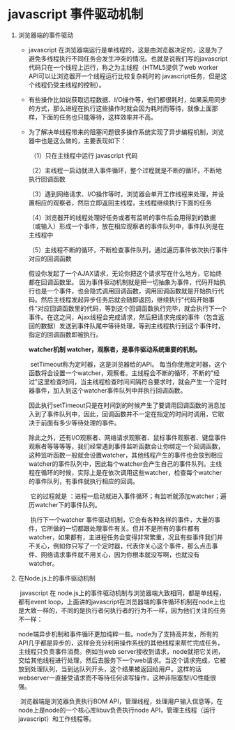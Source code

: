 # javascript 事件驱动机制

1. 浏览器端的事件驱动

   - javascript 在浏览器端运行是单线程的，这是由浏览器决定的，这是为了避免多线程执行不同任务会发生冲突的情况。也就是说我们写的javascript 代码只在一个线程上运行，称之为主线程（HTML5提供了web worker API可以让浏览器开一个线程运行比较复杂耗时的 javascript任务，但是这个线程仍受主线程的控制）。

   -  有些操作比如说获取远程数据、I/O操作等，他们都很耗时，如果采用同步的方式，那么进程在执行这些操作时就会因为耗时而等待，就像上面那样，下面的任务也只能等待，这样效率并不高。 

   - 为了解决单线程带来的阻塞问题很多操作系统实现了异步编程机制，浏览器中也是这么做的，主要表现如下：

     ​    （1）只在主线程中运行 javascript 代码

     ​    （2）主线程一启动就进入事件循环，整个过程就是不断的循环，不断地执行回调函数

     ​    （3）遇到网络请求、I/O操作等时，浏览器会单开工作线程来处理，并设置相应的观察者，然后立即返回主线程，主线程继续执行下面的任务

     ​    （4）浏览器开的线程处理好任务或者有监听的事件后会用得到的数据（或输入）形成一个事件，放在相应观察者的事件队列中，事件队列是在主线程中

     ​    （5）主线程不断的循环，不断检查事件队列，通过遍历事件依次执行事件对应的回调函数

     ​       假设你发起了一个AJAX请求，无论你把这个请求写在什么地方，它始终都在回调函数里。 因为事件驱动机制就是把一切抽象为事件，代码开始执行也是一个事件，也会隐式调用回调函数，调用回调函数就是开始执行代码。然后主线程发起异步任务后就会随即返回，继续执行"代码开始事件"对应回调函数里的代码，等到这个回调函数执行完毕，就会执行下一个事件。在这之间，Ajax线程会完成请求，然后把请求完成的事件（包含返回的数据）发送到事件队尾中等待处理，等到主线程执行到这个事件时，指定的回调函数即被执行。

     **watcher机制 watcher，观察者，是事件驱动系统重要的机制。**

     ​       setTimeout称为定时器，这是浏览器给的API。 每当你使用定时器，这个函数将会设置一个watcher，观察者。主线程会不断的循环，不断的"经过"这里检查时间，当主线程检查时间间隔符合要求时，就会产生一个定时器事件，加入到这个watcher事件队列中并执行回调函数。

     ​       因此执行setTimeout只是在时间到的时候产生了要调用回调函数的消息加入到了事件队列中，因此，回调函数并不一定在指定的时间时调用，它取决于前面有多少等待处理的事件。

     ​       除此之外，还有I/O观察者、网络请求观察者、鼠标事件观察者、键盘事件观察者等等等等，我们经常遇到事件监听函数会让你绑定一个回调函数，这种监听函数一般就会设置watcher，其他线程产生的事件也会放到相应watcher的事件队列中，因此每个watcher会产生自己的事件队列。主线程在循环的时候，实际上是在依次调用这些watcher，检查每个watcher的事件队列，有事件就执行相应的回调。

     ​        它的过程就是 ：进程一启动就进入事件循环；有监听就添加watcher；遍历watcher下的事件队列。

     ​        执行下一个watcher 事件驱动机制，它会有各种各样的事件，大量的事件，它所做的一切都跟处理事件有关。但并不是所有的事件都有watcher，如果都有，主进程任务会变得非常繁重，况且有些事件我们并不关心，例如你只写了一个定时器，代表你关心这个事件，那么点击事件、网络请求事件就不用关心，因为你根本就没写啊，也就没有watcher。

2. 在Node.js上的事件驱动机制

   ​         javascript 在 node.js上的事件驱动机制与浏览器端大致相同，都是单线程，都有event loop，上面讲的javascript在浏览器端的事件循环机制在node上也是大致一样的，不同的是执行者何执行者的行为不一样，因为他们关注的任务不一样：

   ​       node端异步机制和事件循环更加纯粹一些。node为了支持高并发，所有的API几乎都是异步的，这样会充分利用操作系统的其他线程来帮忙完成任务，主线程只负责事件消费。例如当web server接收到请求，node就把它关闭，交给其他线程进行处理，然后去服务下一个web请求。当这个请求完成，它被放到处理队列，当到达队列开头，这个结果被返回给用户。这样的话webserver一直接受请求而不等待任何读写操作，这种非阻塞型I/O性能很强。

   ​        浏览器端是浏览器负责执行BOM API，管理线程，处理用户输入信息等，在node上是node的一个核心库libuv负责执行node API，管理主线程（运行javascript）和工作线程等。

